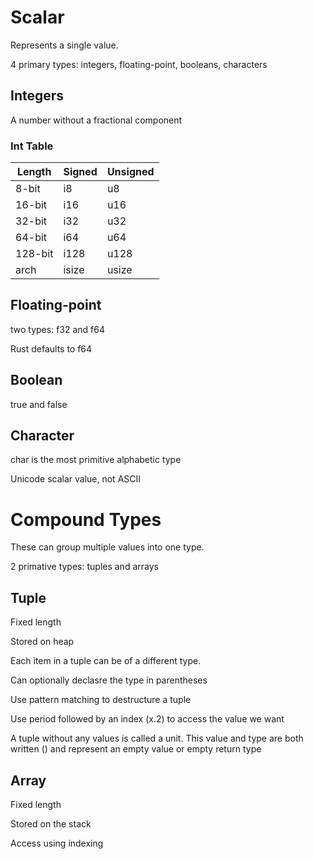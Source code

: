 # Scalar

Represents a single value.

4 primary types: integers, floating-point, booleans, characters

## Integers

A number without a fractional component

### Int Table

| Length  | Signed | Unsigned |
|---------|--------|----------|
| 8-bit   | i8     | u8       |
| 16-bit  | i16    | u16      |
| 32-bit  | i32    | u32      |
| 64-bit  | i64    | u64      |
| 128-bit | i128   | u128     |
| arch    | isize  | usize    |

## Floating-point

two types: f32 and f64

Rust defaults to f64

## Boolean

true and false

## Character

char is the most primitive alphabetic type

Unicode scalar value, not ASCII

# Compound Types

These can group multiple values into one type.

2 primative types: tuples and arrays

## Tuple

Fixed length

Stored on heap

Each item in a tuple can be of a different type.

Can optionally declasre the type in parentheses

Use pattern matching to destructure a tuple

Use period followed by an index (x.2) to access the value we want

A tuple without any values is called a unit.  This value and type are both written () and represent an empty value or empty return type

## Array

Fixed length

Stored on the stack

Access using indexing